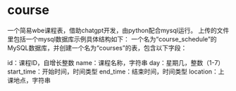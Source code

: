 # course
一个简易wbe课程表，借助chatgpt开发，由python配合mysql运行。
上传的文件里包括一个mysql数据库示例具体结构如下：
  一个名为“course_schedule”的MySQL数据库，并创建一个名为“courses”的表，包含以下字段：

  id：课程ID，自增长整数
  name：课程名称，字符串
  day：星期几，整数（1-7）
  start_time：开始时间，时间类型
  end_time：结束时间，时间类型
  location：上课地点，字符串
